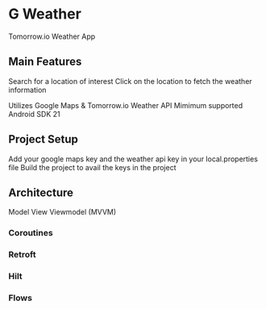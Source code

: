 # G Weather
Tomorrow.io Weather App

## Main Features
Search for a location of interest
Click on the location to fetch the weather information

Utilizes Google Maps & Tomorrow.io Weather API
Mimimum supported Android SDK 21

## Project Setup

Add your google maps key and the weather api key in your local.properties file
Build the project to avail the keys in the project

## Architecture
Model View Viewmodel (MVVM)

### Coroutines

### Retroft

### Hilt

### Flows
